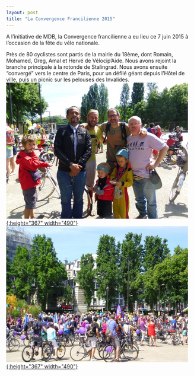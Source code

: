 ```yaml
---
layout: post
title: "La Convergence Francilienne 2015"
---
```



A l’initiative de MDB, la Convergence francilienne a eu lieu ce 7 juin 2015 à l’occasion de la fête du vélo nationale.

Près de 80 cyclistes sont partis de la mairie du 18ème, dont Romain, Mohamed, Greg, Amal et Hervé de Vélocip’Aide. Nous avons rejoint la branche principale à la rotonde de Stalingrad. Nous avons ensuite “convergé” vers le centre de Paris, pour un défilé géant depuis l’Hôtel de ville, puis un picnic sur les pelouses des Invalides.<br/>
[![](/assets/old/Convergence-Velocipaide-490x367.jpg "Convergence Vélocipaide"){:height="367" width="490"}](/assets/old/Convergence-Velocipaide.jpg)
[![](/assets/old/Convergence-bicyclettes-490x367.jpg "Convergence bicyclettes"){:height="367" width="490"}](/assets/old/Convergence-bicyclettes.jpg)
